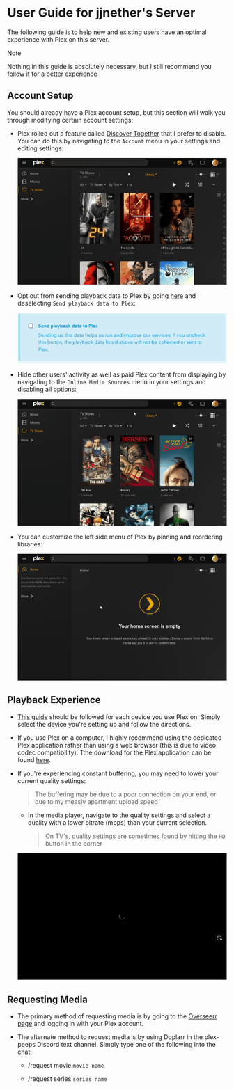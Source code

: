 # User Guide for jjnether's Server

The following guide is to help new and existing users have an optimal experience with Plex on this server.

  > [!NOTE]
  > Nothing in this guide is absolutely necessary, but I still recommend you follow it for a better experience

## Account Setup

You should already have a Plex account setup, but this section will walk you through modifying certain account settings:

- Plex rolled out a feature called [Discover Together](https://forums.plex.tv/t/discover-together-public-release/857227) that I prefer to disable.
  You can do this by navigating to the `Account` menu in your settings and editing settings:
 
  ![discover](pictures/discover.gif)

- Opt out from sending playback data to Plex by going [here](https://www.plex.tv/about/privacy-legal/privacy-preferences/#opd) and deselecting
  `Send playback data to Plex`:

  ![playback](pictures/playback_data.png)

- Hide other users' activity as well as paid Plex content from displaying by navigating to the `Online Media Sources` menu in your settings and disabling all options:

  ![disable](pictures/disable.gif)

- You can customize the left side menu of Plex by pinning and reordering libraries:

  ![pins](pictures/pins.gif)

## Playback Experience

- [This guide](https://mediaclients.wiki/Plex) should be followed for each device you use Plex on. Simply select the device you're setting up and follow the directions.

- If you use Plex on a computer, I highly recommend using the dedicated Plex application rather than using a web browser (this is due to video codec compatibility).
  Tthe download for the Plex application can be found [here](https://www.plex.tv/media-server-downloads/?cat=plex+desktop&plat=windows#plex-app).

- If you're experiencing constant buffering, you may need to lower your current quality settings:

  > The buffering may be due to a poor connection on your end, or due to my measly apartment upload speed
  
  - In the media player, navigate to the quality settings and select a quality with a lower bitrate (mbps) than your current selection.

    > On TV's, quality settings are sometimes found by hitting the `HD` button in the corner

  ![bitrate](pictures/bitrate.gif)

## Requesting Media

- The primary method of requesting media is by going to the [Overseerr page](https://overseerr.jjnether.com/) and logging in with your Plex account.

- The alternate method to request media is by using Doplarr in the plex-peeps Discord text channel. Simply type one of the following into the chat:

  - /request movie `movie name`

  - /request series `series name`
